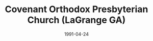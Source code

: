 ---
date: &id001 1991-04-24
end_date: null
location:
  address: 118 Church Street
  city: LaGrange
  state: GA
minister:
- end: 1993-01-01
  name: Timothy Power
  start: 1991-01-01
  type: pastor
- end: null
  name: A. Boyd Miller
  start: 1994-01-01
  type: pastor
ministers:
- Timothy Power
- A. Boyd Miller
name: Covenant Orthodox Presbyterian Church
names:
- end: null
  name: Covenant Orthodox Presbyterian Church
  start: 1991-04-24
origination_date: *id001
raw_data: "GA    LaGrange\n\nCovenant Orthodox Presbyterian Church  (April 24,\
  \ 1991\u2013 )\n118 Church Street\nPastors: Timothy Power, 1991\u201393\nA. Boyd\
  \ Miller, 1994"
received_from: null
states:
- GA
status:
  active: true
  end_date: null
  reason: null
  received_from: null
  withdrawal_to: null
title: Covenant Orthodox Presbyterian Church (LaGrange GA)

---